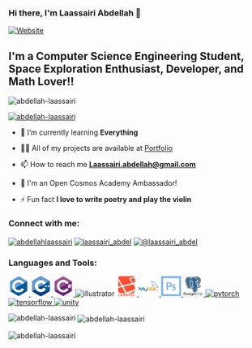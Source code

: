 ### Hi there, I'm Laassairi Abdellah 👋

[![Website](https://img.shields.io/website?label=laassairiAbdellah.com&style=for-the-badge&url=https%3A%2F%2Flaassairiabdellah.com)](http://laassairiabdellah.com/)

## I'm a Computer Science Engineering Student, Space Exploration Enthusiast, Developer, and Math Lover!!


<p align="left"> <img src="https://komarev.com/ghpvc/?username=abdellah-laassairi&label=Profile%20views&color=0e75b6&style=flat" alt="abdellah-laassairi" /> </p>

<p align="left"> <a href="https://github.com/ryo-ma/github-profile-trophy"><img src="https://github-profile-trophy.vercel.app/?username=abdellah-laassairi" alt="abdellah-laassairi" /></a> </p>

- 🌱 I’m currently learning **Everything**

- 👨‍💻 All of my projects are available at [Portfolio](http://laassairiabdellah.com/)

- 📫 How to reach me **Laassairi.abdellah@gmail.com**

- 📄 I'm an Open Cosmos Academy Ambassador!

- ⚡ Fun fact **I love to write poetry and play the violin**



<h3 align="left">Connect with me:</h3>
<p align="left">
<a href="https://dev.to/abdellahlaassairi" target="blank"><img align="center" src="https://cdn.jsdelivr.net/npm/simple-icons@3.0.1/icons/dev-dot-to.svg" alt="abdellahlaassairi" height="30" width="40" /></a>
<a href="https://www.hackerrank.com/laassairi_abdel" target="blank"><img align="center" src="https://cdn.jsdelivr.net/npm/simple-icons@3.0.1/icons/hackerrank.svg" alt="laassairi_abdel" height="30" width="40" /></a>
<a href="https://www.hackerearth.com/@laassairi_abdel" target="blank"><img align="center" src="https://cdn.jsdelivr.net/npm/simple-icons@3.0.1/icons/hackerearth.svg" alt="@laassairi_abdel" height="30" width="40" /></a>
</p>

<h3 align="left">Languages and Tools:</h3>
<p align="left"> <a href="https://www.blender.org/" target="_blank"> </a> <a href="https://www.cprogramming.com/" target="_blank"> <img src="https://raw.githubusercontent.com/devicons/devicon/master/icons/c/c-original.svg" alt="c" width="40" height="40"/> </a> <a href="https://www.w3schools.com/cpp/" target="_blank"> <img src="https://raw.githubusercontent.com/devicons/devicon/master/icons/cplusplus/cplusplus-original.svg" alt="cplusplus" width="40" height="40"/> </a> <a href="https://www.w3schools.com/cs/" target="_blank"> <img src="https://raw.githubusercontent.com/devicons/devicon/master/icons/csharp/csharp-original.svg" alt="csharp" width="40" height="40"/> </a> <img src="https://www.vectorlogo.zone/logos/adobe_illustrator/adobe_illustrator-icon.svg" alt="illustrator" width="40" height="40"/> </a> <a href="https://laravel.com/" target="_blank"> <img src="https://raw.githubusercontent.com/devicons/devicon/master/icons/laravel/laravel-plain-wordmark.svg" alt="laravel" width="40" height="40"/> </a> <a href="https://www.mysql.com/" target="_blank"> <img src="https://raw.githubusercontent.com/devicons/devicon/master/icons/mysql/mysql-original-wordmark.svg" alt="mysql" width="40" height="40"/> </a> <a href="https://www.photoshop.com/en" target="_blank"> <img src="https://raw.githubusercontent.com/devicons/devicon/master/icons/photoshop/photoshop-line.svg" alt="photoshop" width="40" height="40"/> </a> <a href="https://www.postgresql.org" target="_blank"> <img src="https://raw.githubusercontent.com/devicons/devicon/master/icons/postgresql/postgresql-original-wordmark.svg" alt="postgresql" width="40" height="40"/> </a> <a href="https://pytorch.org/" target="_blank"> <img src="https://www.vectorlogo.zone/logos/pytorch/pytorch-icon.svg" alt="pytorch" width="40" height="40"/> </a> <a href="https://www.tensorflow.org" target="_blank"> <img src="https://www.vectorlogo.zone/logos/tensorflow/tensorflow-icon.svg" alt="tensorflow" width="40" height="40"/> </a> <a href="https://unity.com/" target="_blank"> <img src="https://www.vectorlogo.zone/logos/unity3d/unity3d-icon.svg" alt="unity" width="40" height="40"/> </a> </p>

<p><img align="left" src="https://github-readme-stats.vercel.app/api/top-langs?username=abdellah-laassairi&show_icons=true&locale=en&layout=compact" alt="abdellah-laassairi" /></p>

<p>&nbsp;<img align="center" src="https://github-readme-stats.vercel.app/api?username=abdellah-laassairi&show_icons=true&locale=en" alt="abdellah-laassairi" /></p>

<p><img align="center" src="https://github-readme-streak-stats.herokuapp.com/?user=abdellah-laassairi&" alt="abdellah-laassairi" /></p>
